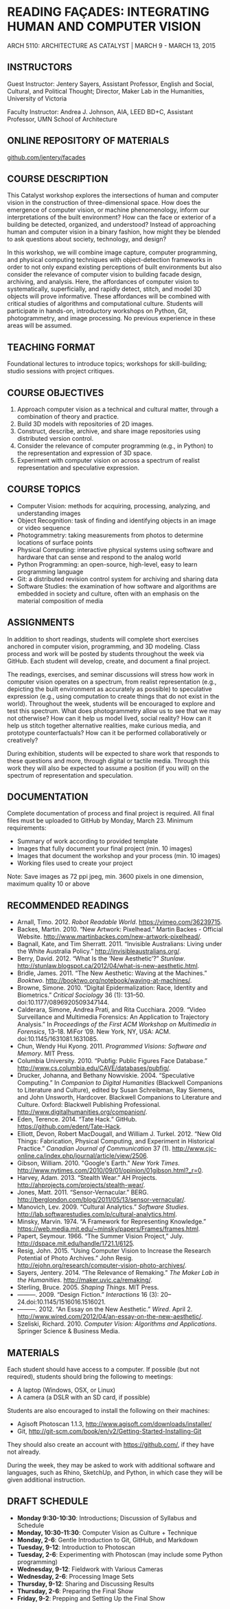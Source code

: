 # READING FAÇADES: INTEGRATING HUMAN AND COMPUTER VISION
ARCH 5110: ARCHITECTURE AS CATALYST | MARCH 9 - MARCH 13, 2015

## INSTRUCTORS
Guest Instructor: Jentery Sayers, Assistant Professor, English and Social, Cultural, and Political Thought; Director, Maker Lab in the Humanities, University of Victoria

Faculty Instructor:  Andrea J. Johnson, AIA, LEED BD+C, Assistant Professor, UMN School of Architecture

## ONLINE REPOSITORY OF MATERIALS 
[github.com/jentery/facades](https://github.com/jentery/facades)

## COURSE DESCRIPTION
This Catalyst workshop explores the intersections of human and computer vision in the construction of three-dimensional space. How does the emergence of computer vision, or machine phenomenology, inform our interpretations of the built environment? How can the face or exterior of a building be detected, organized, and understood?  Instead of approaching human and computer vision in a binary fashion, how might they be blended to ask questions about society, technology, and design? 

In this workshop, we will combine image capture, computer programming, and physical computing techniques with object-detection frameworks in order to not only expand existing perceptions of built environments but also consider the relevance of computer vision to building facade design, archiving, and analysis. Here, the affordances of computer vision to systematically, superficially, and rapidly detect, stitch, and model 3D objects will prove informative. These affordances will be combined with critical studies of algorithms and computational culture. Students will participate in hands-on, introductory workshops on Python, Git, photogrammetry, and image processing. No previous experience in these areas will be assumed. 

## TEACHING FORMAT
Foundational lectures to introduce topics; workshops for skill-building; studio sessions with project critiques. 

## COURSE OBJECTIVES
1. Approach computer vision as a technical and cultural matter, through a combination of theory and practice. 
2. Build 3D models with repositories of 2D images. 
3. Construct, describe, archive, and share image repositories using distributed version control. 
4. Consider the relevance of computer programming (e.g., in Python) to the representation and expression of 3D space. 
5. Experiment with computer vision on across a spectrum of realist representation and speculative expression.  

## COURSE TOPICS
* Computer Vision: methods for acquiring, processing, analyzing, and understanding images
* Object Recognition: task of finding and identifying objects in an image or video sequence
* Photogrammetry: taking measurements from photos to determine locations of surface points
* Physical Computing: interactive physical systems using software and hardware that can sense and respond to the analog world
* Python Programming: an open-source, high-level, easy to learn programming language
* Git: a distributed revision control system for archiving and sharing data 
* Software Studies: the examination of how software and algorithms are embedded in society and culture, often with an emphasis on the material composition of media 

## ASSIGNMENTS
In addition to short readings, students will complete short exercises anchored in computer vision, programming, and 3D modeling. Class process and work will be posted by students throughout the week via GitHub. Each student will develop, create, and document a final project.

The readings, exercises, and seminar discussions will stress how work in computer vision operates on a spectrum, from realist representation (e.g., depicting the built environment as accurately as possible) to speculative expression (e.g., using computation to create things that do not exist in the world). Throughout the week, students will be encouraged to explore and test this spectrum. What does photogrammetry allow us to see that we may not otherwise? How can it help us model lived, social reality? How can it help us stitch together alternative realities, make curious media, and prototype counterfactuals? How can it be performed collaboratively or creatively? 

During exhibition, students will be expected to share work that responds to these questions and more, through digital or tactile media. Through this work they will also be expected to assume a position (if you will) on the spectrum of representation and speculation.  

## DOCUMENTATION

Complete documentation of process and final project is required. All final files must be uploaded to GitHub by Monday, March 23. Minimum requirements:

* Summary of work according to provided template
* Images that fully document your final project (min. 10 images)
* Images that document the workshop and your process (min. 10 images)
* Working files used to create your project 

Note: Save images as 72 ppi jpeg, min. 3600 pixels in one dimension, maximum quality 10 or above

## RECOMMENDED READINGS
* Arnall, Timo. 2012. *Robot Readable World*. https://vimeo.com/36239715.
* Backes, Martin. 2010. “New Artwork: Pixelhead.” Martin Backes - Official Website. http://www.martinbackes.com/new-artwork-pixelhead/.
* Bagnall, Kate, and Tim Sherratt. 2011. “Invisible Australians: Living under the White Australia Policy.” http://invisibleaustralians.org/.
* Berry, David. 2012. “What Is the ‘New Aesthetic’?” *Stunlaw*. 
http://stunlaw.blogspot.ca/2012/04/what-is-new-aesthetic.html.
* Bridle, James. 2011. “The New Aesthetic: Waving at the Machines.” *Booktwo*. 
http://booktwo.org/notebook/waving-at-machines/.
* Browne, Simone. 2010. “Digital Epidermalization: Race, Identity and Biometrics.” *Critical Sociology* 36 (1): 131–50. doi:10.1177/0896920509347144.
* Calderara, Simone, Andrea Prati, and Rita Cucchiara. 2009. “Video Surveillance and Multimedia Forensics: An Application to Trajectory Analysis.” In *Proceedings of the First ACM Workshop on Multimedia in Forensics*, 13–18. MiFor ’09. New York, NY, USA: ACM. doi:10.1145/1631081.1631085.
* Chun, Wendy Hui Kyong. 2011. *Programmed Visions: Software and Memory*. MIT Press.
* Columbia University. 2010. “Pubfig: Public Figures Face Database.” 
http://www.cs.columbia.edu/CAVE/databases/pubfig/.
* Drucker, Johanna, and Bethany Nowviskie. 2004. “Speculative Computing.” In *Companion to Digital Humanities* (Blackwell Companions to Literature and Culture), edited by Susan Schreibman, Ray Siemens, and John Unsworth, Hardcover. Blackwell Companions to Literature and Culture. Oxford: Blackwell Publishing Professional. http://www.digitalhumanities.org/companion/.
* Eden, Terence. 2014. “Tate Hack.” GitHub. https://github.com/edent/Tate-Hack.
* Elliott, Devon, Robert MacDougall, and William J. Turkel. 2012. “New Old Things: Fabrication, Physical Computing, and Experiment in Historical Practice.” *Canadian Journal of Communication* 37 (1). http://www.cjc-online.ca/index.php/journal/article/view/2506.
* Gibson, William. 2010. "Google's Earth." *New York Times.* http://www.nytimes.com/2010/09/01/opinion/01gibson.html?_r=0.
* Harvey, Adam. 2013. “Stealth Wear.” AH Projects. http://ahprojects.com/projects/stealth-wear/.
* Jones, Matt. 2011. “Sensor-Vernacular.” BERG. 
http://berglondon.com/blog/2011/05/13/sensor-vernacular/.
* Manovich, Lev. 2009. “Cultural Analytics.” *Software Studies*. 
http://lab.softwarestudies.com/p/cultural-analytics.html.
* Minsky, Marvin. 1974. “A Framework for Representing Knowledge.” 
https://web.media.mit.edu/~minsky/papers/Frames/frames.html.
* Papert, Seymour. 1966. “The Summer Vision Project,” July. http://dspace.mit.edu/handle/1721.1/6125.
* Resig, John. 2015. “Using Computer Vision to Increase the Research Potential of Photo Archives.” John Resig. http://ejohn.org/research/computer-vision-photo-archives/.
* Sayers, Jentery. 2014. “The Relevance of Remaking.” *The Maker Lab in the Humanities*. http://maker.uvic.ca/remaking/.
* Sterling, Bruce. 2005. *Shaping Things*. MIT Press.
* ———. 2009. “Design Fiction.” *Interactions* 16 (3): 20–24.doi:10.1145/1516016.1516021.
* ———. 2012. “An Essay on the New Aesthetic.” *Wired*. April 2. 
http://www.wired.com/2012/04/an-essay-on-the-new-aesthetic/.
* Szeliski, Richard. 2010. *Computer Vision: Algorithms and Applications*. Springer Science & Business Media.

## MATERIALS
Each student should have access to a computer. If possible (but not required), students should bring the following to meetings: 

* A laptop (Windows, OSX, or Linux)
* A camera (a DSLR with an SD card, if possible)

Students are also encouraged to install the following on their machines: 

* Agisoft Photoscan 1.1.3, http://www.agisoft.com/downloads/installer/
* Git, http://git-scm.com/book/en/v2/Getting-Started-Installing-Git

They should also create an account with https://github.com/, if they have not already.  

During the week, they may be asked to work with additional software and languages, such as Rhino, SketchUp, and Python, in which case they will be given additional instruction.  

## DRAFT SCHEDULE 
* **Monday 9:30-10:30**: Introductions; Discussion of Syllabus and Schedule
* **Monday, 10:30-11:30**: Computer Vision as Culture + Technique
* **Monday, 2-6**: Gentle Introduction to Git, GitHub, and Markdown  
* **Tuesday, 9-12**: Introduction to Photoscan 
* **Tuesday, 2-6**: Experimenting with Photoscan (may include some Python programming)
* **Wednesday, 9-12**: Fieldwork with Various Cameras 
* **Wednesday, 2-6**: Processing Image Sets  
* **Thursday, 9-12**: Sharing and Discussing Results 
* **Thursday, 2-6**: Preparing the Final Show 
* **Friday, 9-2**: Prepping and Setting Up the Final Show







